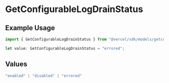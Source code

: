 # GetConfigurableLogDrainStatus

## Example Usage

```typescript
import { GetConfigurableLogDrainStatus } from "@vercel/sdk/models/getconfigurablelogdrainop.js";

let value: GetConfigurableLogDrainStatus = "errored";
```

## Values

```typescript
"enabled" | "disabled" | "errored"
```